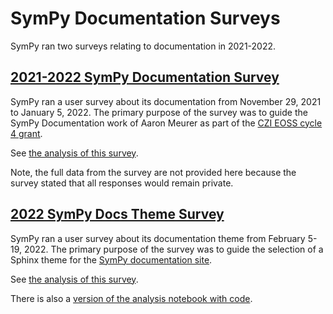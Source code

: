 # SymPy Documentation Surveys

SymPy ran two surveys relating to documentation in 2021-2022.

## [2021-2022 SymPy Documentation Survey](2021-docs-survey.html)

SymPy ran a user survey about its documentation from November 29, 2021 to January 5, 2022. The primary purpose of the survey was to guide the SymPy Documentation work of Aaron Meurer as part of the [CZI EOSS cycle 4 grant](https://groups.google.com/g/sympy/c/vYsavewGj1w/m/CQKTSznPAgAJ).

See [the analysis of this survey](2021-docs-survey.html).

Note, the full data from the survey are not provided here because the survey
stated that all responses would remain private.

## [2022 SymPy Docs Theme Survey](2022-theme-survey.html)

SymPy ran a user survey about its documentation theme from February
5-19, 2022. The primary purpose of the survey was to guide the selection of a
Sphinx theme for the [SymPy documentation site](https://docs.sympy.org).

See [the analysis of this survey](2022-theme-survey.html).

There is also a [version of the analysis notebook with
code](2022-theme-survey-with-code.html).
